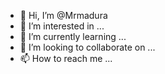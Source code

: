 - 👋 Hi, I’m @Mrmadura
- 👀 I’m interested in ...
- 🌱 I’m currently learning ...
- 💞️ I’m looking to collaborate on ...
- 📫 How to reach me ...

<!---
Mrmadura/Mrmadura is a ✨ special ✨ repository because its `README.md` (this file) appears on your GitHub profile.
You can click the Preview link to take a look at your changes.
--->

